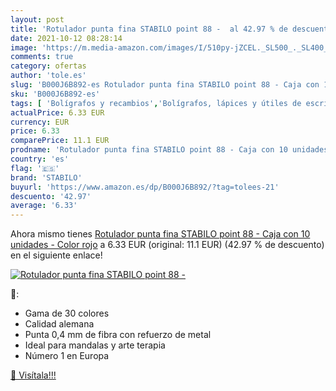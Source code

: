 ```yaml
---
layout: post
title: 'Rotulador punta fina STABILO point 88 -  al 42.97 % de descuento'
date: 2021-10-12 08:28:14
image: 'https://m.media-amazon.com/images/I/510py-jZCEL._SL500_._SL400_.jpg'
comments: true
category: ofertas
author: 'tole.es'
slug: 'B000J6B892-es Rotulador punta fina STABILO point 88 - Caja con 10...'
sku: 'B000J6B892-es'
tags: [ 'Bolígrafos y recambios','Bolígrafos, lápices y útiles de escritura','Oficina y papelería','Rotuladores de punta fina','rotulador','stabilo', ]
actualPrice: 6.33 EUR
currency: EUR
price: 6.33
comparePrice: 11.1 EUR
prodname: 'Rotulador punta fina STABILO point 88 - Caja con 10 unidades - Color rojo'
country: 'es'
flag: '🇪🇸'
brand: 'STABILO'
buyurl: 'https://www.amazon.es/dp/B000J6B892/?tag=tolees-21'
descuento: '42.97'
average: '6.33'
---
```


Ahora mismo tienes [Rotulador punta fina STABILO point 88 - Caja con 10 unidades - Color rojo](https://www.amazon.es/dp/B000J6B892/?tag=tolees-21) a 6.33 EUR (original: 11.1 EUR) (42.97 %  de descuento) en el siguiente enlace!

[![Rotulador punta fina STABILO point 88 - ](https://m.media-amazon.com/images/I/510py-jZCEL._SL500_._SL400_.jpg)](https://www.amazon.es/dp/B000J6B892/?tag=tolees-21)

🔎:

- Gama de 30 colores
- Calidad alemana
- Punta 0,4 mm de fibra con refuerzo de metal
- Ideal para mandalas y arte terapia
- Número 1 en Europa

[🛒 Visítala!!!](https://www.amazon.es/dp/B000J6B892/?tag=tolees-21)
